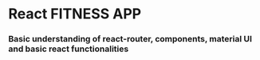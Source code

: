 # React FITNESS APP

### Basic understanding of react-router, components, material UI and basic react functionalities

